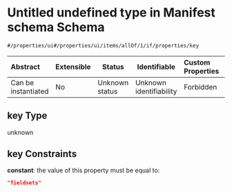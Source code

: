 # Untitled undefined type in Manifest schema Schema

```txt
#/properties/ui#/properties/ui/items/allOf/1/if/properties/key
```




| Abstract            | Extensible | Status         | Identifiable            | Custom Properties | Additional Properties | Access Restrictions | Defined In                                                            |
| :------------------ | ---------- | -------------- | ----------------------- | :---------------- | --------------------- | ------------------- | --------------------------------------------------------------------- |
| Can be instantiated | No         | Unknown status | Unknown identifiability | Forbidden         | Allowed               | none                | [manifest.schema.json\*](manifest.schema.json "open original schema") |

## key Type

unknown

## key Constraints

**constant**: the value of this property must be equal to:

```json
"fieldsets"
```
